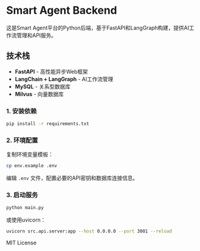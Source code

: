 # Smart Agent Backend

这是Smart Agent平台的Python后端，基于FastAPI和LangGraph构建，提供AI工作流管理和API服务。

## 技术栈

- **FastAPI** - 高性能异步Web框架
- **LangChain + LangGraph** - AI工作流管理
- **MySQL** - 关系型数据库
- **Milvus** - 向量数据库

### 1. 安装依赖

```bash
pip install -r requirements.txt
```

### 2. 环境配置

复制环境变量模板：

```bash
cp env.example .env
```

编辑 `.env` 文件，配置必要的API密钥和数据库连接信息。

### 3. 启动服务

```bash
python main.py
```

或使用uvicorn：

```bash
uvicorn src.api.server:app --host 0.0.0.0 --port 3001 --reload
```

MIT License 
